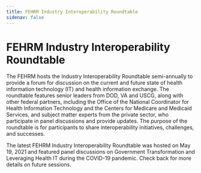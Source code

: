 ```yaml
---
title: FEHRM Industry Interoperability Roundtable
sidenav: false
---
```

# FEHRM Industry Interoperability Roundtable

The FEHRM hosts the Industry Interoperability Roundtable semi-annually to provide a forum for discussion on the current and future state of health information technology (IT) and health information exchange. The roundtable features senior leaders from DOD, VA and USCG, along with other federal partners, including the Office of the National Coordinator for Health Information Technology and the Centers for Medicare and Medicaid Services, and subject matter experts from the private sector, who participate in panel discussions and provide updates. The purpose of the roundtable is for participants to share interoperability initiatives, challenges, and successes.

The latest FEHRM Industry Interoperability Roundtable was hosted on May 19, 2021 and featured panel discussions on Government Transformation and Leveraging Health IT during the COVID-19 pandemic. Check back for more details on future sessions.